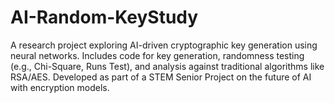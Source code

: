# AI-Random-KeyStudy
A research project exploring AI-driven cryptographic key generation using neural networks. Includes code for key generation, randomness testing (e.g., Chi-Square, Runs Test), and analysis against traditional algorithms like RSA/AES. Developed as part of a STEM Senior Project on the future of AI with encryption models.
